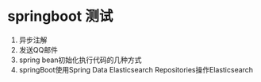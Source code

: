 # springboot 测试
1. 异步注解
2. 发送QQ邮件
3. spring bean初始化执行代码的几种方式
4. springBoot使用Spring Data Elasticsearch Repositories操作Elasticsearch